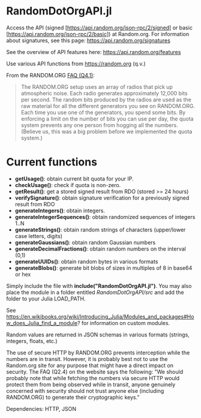 # RandomDotOrgAPI.jl
Access the API (signed [https://api.random.org/json-rpc/2/signed] or basic [https://api.random.org/json-rpc/2/basic]) at Random.org. For information about signatures, see this page: https://api.random.org/signatures

See the overview of API features here: https://api.random.org/features

Use various API functions from https://random.org (q.v.)

From the RANDOM.ORG <a href="https://www.random.org/faq">FAQ (Q4.1)</a>:
<blockquote>The RANDOM.ORG setup uses an array of radios that pick up atmospheric noise. Each radio generates approximately 12,000 bits per second. The random bits produced by the radios are used as the raw material for all the different generators you see on RANDOM.ORG. Each time you use one of the generators, you spend some bits. By enforcing a limit on the number of bits you can use per day, the quota system prevents any one person from hogging all the numbers. (Believe us, this was a big problem before we implemented the quota system.)</blockquote>

# Current functions
- <b>getUsage()</b>: obtain current bit quota for your IP.
- <b>checkUsage()</b>: check if quota is non-zero.
- <b>getResult()</b>: get a stored signed result from RDO (stored >= 24 hours)
- <b>verifySignature()</b>: obtain signature verification for a previously signed result from RDO
- <b>generateIntegers()</b>: obtain integers.
- <b>generateIntegerSequences()</b>: obtain randomized sequences of integers 1..N
- <b>generateStrings()</b>: obtain random strings of characters (upper/lower case letters, digits)
- <b>generateGaussians()</b>: obtain random Gaussian numbers
- <b>generateDecimalFractions()</b>: obtain random numbers on the interval (0,1)
- <b>generateUUIDs()</b>: obtain random bytes in various formats
- <b>generateBlobs()</b>: generate bit blobs of sizes in multiples of 8 in base64 or hex

Simply include the file with <b>include("RandomDotOrgAPI.jl")</b>. You may also place the module in a folder entitled <i>RandomDotOrgAPI/src</i> and add the folder to your Julia LOAD_PATH.

See https://en.wikibooks.org/wiki/Introducing_Julia/Modules_and_packages#How_does_Julia_find_a_module? for information on custom modules.

Random values are returned in JSON schemas in various formats (strings, integers, floats, etc.)

The use of secure HTTP by RANDOM.ORG prevents interception while the numbers are in transit. However, it is probably best not to use the Random.org site for any purpose that might have a direct impact on security. The FAQ (Q2.4) on the website says the following: "We should probably note that while fetching the numbers via secure HTTP would protect them from being observed while in transit, anyone genuinely concerned with security should not trust anyone else (including RANDOM.ORG) to generate their cryptographic keys."

Dependencies: HTTP, JSON
